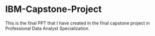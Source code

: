 # IBM-Capstone-Project
This is the final PPT that I have created in the final capstone project in Professional Data Analyst Specialization.
